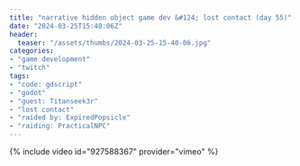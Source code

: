 ```yaml
---
title: "narrative hidden object game dev &#124; lost contact (day 55)"
date: "2024-03-25T15:40:06Z"
header:
  teaser: "/assets/thumbs/2024-03-25-15-40-06.jpg"
categories:
- "game development"
- "twitch"
tags:
- "code: gdscript"
- "godot"
- "guest: Titanseek3r"
- "lost contact"
- "raided by: ExpiredPopsicle"
- "raiding: PracticalNPC"
---
```

{% include video id="927588367" provider="vimeo" %}
